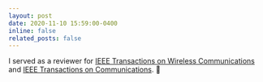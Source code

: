 ```yaml
---
layout: post
date: 2020-11-10 15:59:00-0400
inline: false
related_posts: false
---
```


I served as a reviewer for <a href="[https://www.pinterest.com](https://ieeexplore.ieee.org/xpl/RecentIssue.jsp?punumber=7693)">IEEE Transactions on Wireless Communications</a> and [IEEE Transactions on Communications]([https://ieeexplore.ieee.org/xpl/RecentIssue.jsp?punumber=26]). :pencil:
